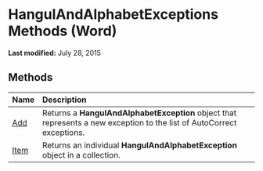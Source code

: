 
# HangulAndAlphabetExceptions Methods (Word)

 **Last modified:** July 28, 2015


## Methods



|**Name**|**Description**|
|:-----|:-----|
| [Add](6cbfb762-4e14-a31a-1619-e8ad725b58c8.md)|Returns a  **HangulAndAlphabetException** object that represents a new exception to the list of AutoCorrect exceptions.|
| [Item](a9763ec7-c856-3bae-5867-d8b7b243fc32.md)|Returns an individual  **HangulAndAlphabetException** object in a collection.|
